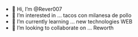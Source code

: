 - 👋 Hi, I’m @Rever007
- 👀 I’m interested in ... tacos con milanesa de pollo
- 🌱 I’m currently learning ... new technologies WEB
- 💞️ I’m looking to collaborate on ... Reworth

